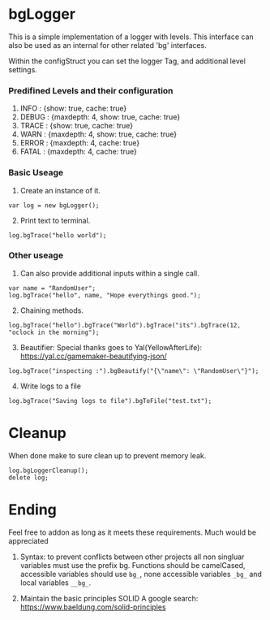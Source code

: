 # bgLogger
This is a simple implementation of a logger with levels. This interface can also be used as an internal for other related 'bg' interfaces.

Within the configStruct you can set the logger Tag, and additional level settings.

### Predifined Levels and their configuration
1. INFO   : {show: true, cache: true}
2. DEBUG  : {maxdepth: 4, show: true, cache: true}
3. TRACE  : {show: true, cache: true}
4. WARN   : {maxdepth: 4, show: true, cache: true}
5. ERROR  : {maxdepth: 4, cache: true}
6. FATAL  : {maxdepth: 4, cache: true}

### Basic Useage
1. Create an instance of it.
```
var log = new bgLogger();
```
2. Print text to terminal.
```
log.bgTrace("hello world");
```
### Other useage
1. Can also provide additional inputs within a single call.
```
var name = "RandomUser";
log.bgTrace("hello", name, "Hope everythings good.");
```
2. Chaining methods.
```
log.bgTrace("hello").bgTrace("World").bgTrace("its").bgTrace(12, "oclock in the morning");
```
3. Beautifier:
Special thanks goes to Yal(YellowAfterLife): https://yal.cc/gamemaker-beautifying-json/
```
log.bgTrace("inspecting :").bgBeautify("{\"name\": \"RandomUser\"}");
```
4. Write logs to a file
```
log.bgTrace("Saving logs to file").bgToFile("test.txt");
```
# Cleanup
When done make to sure clean up to prevent memory leak.
```
log.bgLoggerCleanup();
delete log;
```

# Ending
Feel free to addon as long as it meets these requirements. Much would be appreciated
1. Syntax: to prevent conflicts between other projects all non singluar variables must use the prefix bg. Functions should be camelCased, accessible variables should use ```bg_```, none accessible variables ```_bg_``` and local variables ```__bg_```.

2. Maintain the basic principles SOLID A google search: https://www.baeldung.com/solid-principles
